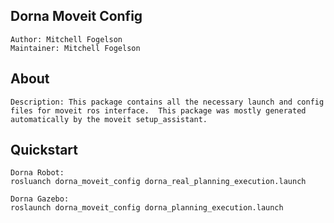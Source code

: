## Dorna Moveit Config
    Author: Mitchell Fogelson
    Maintainer: Mitchell Fogelson
    
## About
    Description: This package contains all the necessary launch and config files for moveit ros interface.  This package was mostly generated automatically by the moveit setup_assistant.

## Quickstart
    Dorna Robot: 
    rosluanch dorna_moveit_config dorna_real_planning_execution.launch

    Dorna Gazebo:
    roslaunch dorna_moveit_config dorna_planning_execution.launch
